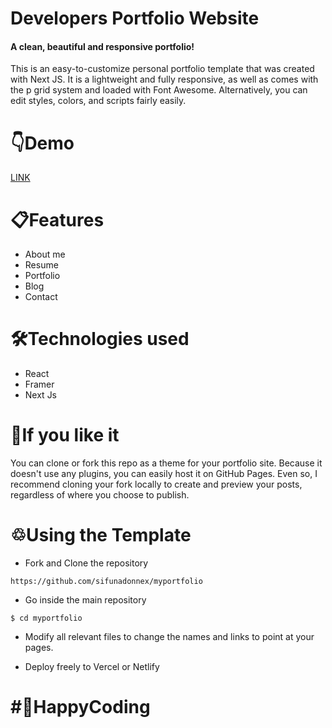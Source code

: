 # Developers Portfolio Website

#### A clean, beautiful and responsive portfolio!

This is an easy-to-customize personal portfolio template that was created with Next JS. It is a lightweight and fully responsive, as well as comes with the p grid system and loaded with Font Awesome. Alternatively, you can edit styles, colors, and scripts fairly easily.

# 👇Demo

<a href="https://sifunaportfolio.vercel.app/">LINK</a>

# 📋Features

- About me
- Resume
- Portfolio
- Blog
- Contact

# 🛠️Technologies used

- React
- Framer
- Next Js

# 🤟If you like it

You can clone or fork this repo as a theme for your portfolio site. Because it doesn't use any plugins, you can easily host it on GitHub Pages. Even so, I recommend cloning your fork locally to create and preview your posts, regardless of where you choose to publish.

# ♲Using the Template

- Fork and Clone the repository

```
https://github.com/sifunadonnex/myportfolio
```

- Go inside the main repository

```
$ cd myportfolio
```

- Modify all relevant files to change the names and links to point at your pages.

- Deploy freely to Vercel or Netlify

# #🚀HappyCoding
